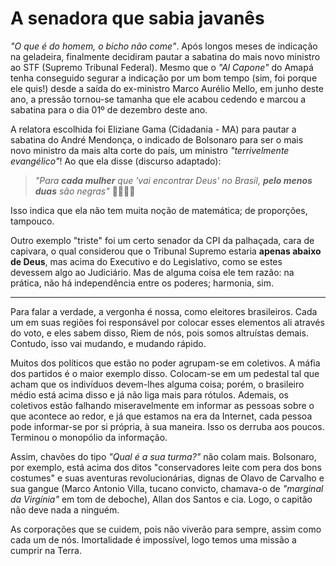 # A senadora que sabia javanês

_"O que é do homem, o bicho não come"_. Após longos meses de indicação na geladeira, finalmente decidiram pautar a sabatina do mais novo ministro ao STF (Supremo Tribunal Federal). Mesmo que o _"Al Capone"_ do Amapá tenha conseguido segurar a indicação por um bom tempo (sim, foi porque ele quis!) desde a saída do ex-ministro Marco Aurélio Mello, em junho deste ano, a pressão tornou-se tamanha que ele acabou cedendo e marcou a sabatina para o dia 01º de dezembro deste ano.

A relatora escolhida foi Eliziane Gama (Cidadania - MA) para pautar a sabatina do André Mendonça, o indicado de Bolsonaro para ser o mais novo ministro da mais alta corte do país, um ministro _"terrivelmente evangélico"_! Ao que ela disse (discurso adaptado):

> _"Para **cada mulher** que 'vai encontrar Deus' no Brasil, **pelo menos duas** são negras"_ 🤔😆😆😆

Isso indica que ela não tem muita noção de matemática; de proporções, tampouco.

Outro exemplo "triste" foi um certo senador da CPI da palhaçada, cara de capivara, o qual considerou que o Tribunal Supremo estaria **apenas abaixo de Deus**, mas acima do Executivo e do Legislativo, como se estes devessem algo ao Judiciário. Mas de alguma coisa ele tem razão: na prática, não há independência entre os poderes; harmonia, sim.

---

Para falar a verdade, a vergonha é nossa, como eleitores brasileiros. Cada um em suas regiões foi responsável por colocar esses elementos ali através do voto, e eles sabem disso, Riem de nós, pois somos altruístas demais. Contudo, isso vai mudando, e mudando rápido.

Muitos dos políticos que estão no poder agrupam-se em coletivos. A máfia dos partidos é o maior exemplo disso. Colocam-se em um pedestal tal que acham que os indivíduos devem-lhes alguma coisa; porém, o brasileiro médio está acima disso e já não liga mais para rótulos. Ademais, os coletivos estão falhando miseravelmente em informar as pessoas sobre o que acontece ao redor, e já que estamos na era da Internet, cada pessoa pode informar-se por si própria, à sua maneira. Isso os derruba aos poucos. Terminou o monopólio da informação.

Assim, chavões do tipo _"Qual é a sua turma?"_ não colam mais. Bolsonaro, por exemplo, está acima dos ditos "conservadores leite com pera dos bons costumes" e suas aventuras revolucionárias, dignas de Olavo de Carvalho e sua gangue (Marco Antonio Villa, tucano convicto, chamava-o de _"marginal da Virgínia"_ em tom de deboche), Allan dos Santos e cia. Logo, o capitão não deve nada a ninguém.

As corporações que se cuidem, pois não viverão para sempre, assim como cada um de nós. Imortalidade é impossível, logo temos uma missão a cumprir na Terra.
